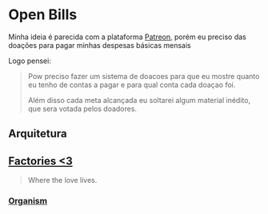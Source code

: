 # Open Bills

Minha ideia é parecida com a plataforma [Patreon](),  porém eu preciso das doações para pagar minhas despesas básicas mensais

Logo pensei: 

> Pow preciso fazer um sistema de doacoes para que eu mostre quanto eu tenho de contas a pagar e para qual conta cada doaçao foi.
>
> Além disso cada meta alcançada eu soltarei algum material inédito, que sera votada pelos doadores.

## Arquitetura


## [Factories <3](https://github.com/suissa/OpenBills/blob/master/how-i-do.md#factories-3)

> Where the love  lives.

### [Organism](https://github.com/suissa/OpenBills/blob/master/how-i-do.md#organism)
